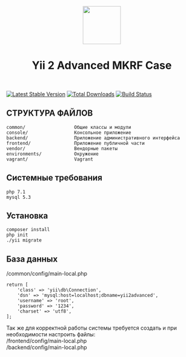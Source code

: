 <p align="center">
    <a href="https://github.com/yiisoft" target="_blank">
        <img src="https://avatars0.githubusercontent.com/u/993323" height="100px">
    </a>
    <h1 align="center">Yii 2 Advanced MKRF Case</h1>
    <br>
</p>


[![Latest Stable Version](https://img.shields.io/packagist/v/yiisoft/yii2-app-advanced.svg)](https://packagist.org/packages/yiisoft/yii2-app-advanced)
[![Total Downloads](https://img.shields.io/packagist/dt/yiisoft/yii2-app-advanced.svg)](https://packagist.org/packages/yiisoft/yii2-app-advanced)
[![Build Status](https://travis-ci.org/yiisoft/yii2-app-advanced.svg?branch=master)](https://travis-ci.org/yiisoft/yii2-app-advanced)

СТРУКТУРА ФАЙЛОВ
-------------------

```
common/                  Общие классы и модули
console/                 Консольное приложение
backend/                 Приложение административного интерфейса
frontend/                Приложение публичной части
vendor/                  Вендорные пакеты
environments/            Окружение
vagrant/                 Vagrant
```

Системные требования
-------------------

```
php 7.1
mysql 5.3
```

Установка
-------------------

```
composer install
php init
./yii migrate
```

База данных
-------------------

/common/config/main-local.php

```
return [
    'class' => 'yii\db\Connection',
    'dsn' => 'mysql:host=localhost;dbname=yii2advanced',
    'username' => 'root',
    'password' => '1234',
    'charset' => 'utf8',
];
```

Так же для корректной работы системы требуется создать и при необходимости настроить файлы:<br>
/frontend/config/main-local.php<br>
/backend/config/main-local.php
